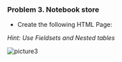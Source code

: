### Problem 3. Notebook store
*	Create the following HTML Page:

_Hint: Use Fieldsets and Nested tables_
	
![picture3](https://cloud.githubusercontent.com/assets/3619393/7003235/b2d26052-dc5f-11e4-88c4-de356e7fcc2f.png)
